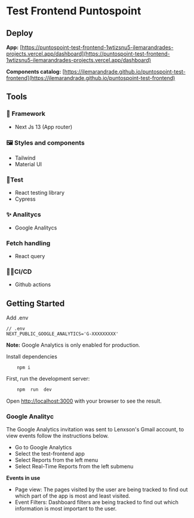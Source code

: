 # Test Frontend Puntospoint

## Deploy

**App:** [https://puntospoint-test-frontend-1wtizsnu5-ilemarandrades-projects.vercel.app/dashboard](https://puntospoint-test-frontend-1wtizsnu5-ilemarandrades-projects.vercel.app/dashboard)

**Components catalog:** [https://ilemarandrade.github.io/puntospoint-test-frontend](https://ilemarandrade.github.io/puntospoint-test-frontend)

## Tools

### 🧱 Framework

- Next Js 13 (App router)

### 🖼️ Styles and components

- Tailwind
- Material UI

### 🧪Test

- React testing library
- Cypress

### ✨ Analitycs

- Google Analitycs

### Fetch handling

- React query

### 👷‍♂️CI/CD

- Github actions

## Getting Started

Add .env

```
// .env
NEXT_PUBLIC_GOOGLE_ANALYTICS='G-XXXXXXXXX'
```

**Note:** Google Analytics is only enabled for production.

Install dependencies

```
	npm i
```

First, run the development server:

```bash
	npm  run  dev
```

Open [http://localhost:3000](http://localhost:3000) with your browser to see the result.

### Google Analityc

The Google Analytics invitation was sent to Lenxson's Gmail account, to view events follow the instructions below.

- Go to Google Analytics
- Select the test-frontend app
- Select Reports from the left menu
- Select Real-Time Reports from the left submenu

**Events in use**

- Page view: The pages visited by the user are being tracked to find out which part of the app is most and least visited.
- Event Filters: Dashboard filters are being tracked to find out which information is most important to the user.
